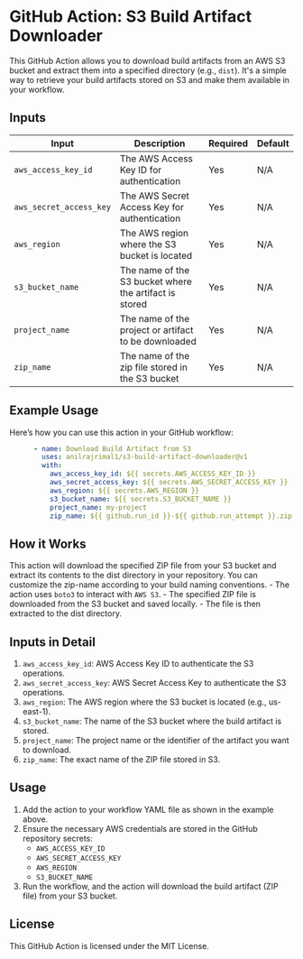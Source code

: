 # GitHub Action: S3 Build Artifact Downloader

This GitHub Action allows you to download build artifacts from an AWS S3 bucket and extract them into a specified directory (e.g., `dist`). It's a simple way to retrieve your build artifacts stored on S3 and make them available in your workflow.

## Inputs

| **Input**              | **Description**                                             | **Required** | **Default** |
|------------------------|-------------------------------------------------------------|--------------|-------------|
| `aws_access_key_id`     | The AWS Access Key ID for authentication                    | Yes          | N/A         |
| `aws_secret_access_key` | The AWS Secret Access Key for authentication                | Yes          | N/A         |
| `aws_region`            | The AWS region where the S3 bucket is located               | Yes          | N/A         |
| `s3_bucket_name`        | The name of the S3 bucket where the artifact is stored      | Yes          | N/A         |
| `project_name`          | The name of the project or artifact to be downloaded        | Yes          | N/A         |
| `zip_name`              | The name of the zip file stored in the S3 bucket            | Yes          | N/A         |

## Example Usage

Here’s how you can use this action in your GitHub workflow:

```yaml
      - name: Download Build Artifact from S3
        uses: anilrajrimal1/s3-build-artifact-downloader@v1
        with:
          aws_access_key_id: ${{ secrets.AWS_ACCESS_KEY_ID }}
          aws_secret_access_key: ${{ secrets.AWS_SECRET_ACCESS_KEY }}
          aws_region: ${{ secrets.AWS_REGION }}
          s3_bucket_name: ${{ secrets.S3_BUCKET_NAME }}
          project_name: my-project
          zip_name: ${{ github.run_id }}-${{ github.run_attempt }}.zip
```
## How it Works
This action will download the specified ZIP file from your S3 bucket and extract its contents to the dist directory in your repository. You can customize the zip-name according to your build naming conventions.
    - The action uses `boto3` to interact with `AWS S3`.
    - The specified ZIP file is downloaded from the S3 bucket and saved locally.
    - The file is then extracted to the dist directory.

## Inputs in Detail

1. `aws_access_key_id`: AWS Access Key ID to authenticate the S3 operations.
2. `aws_secret_access_key`: AWS Secret Access Key to authenticate the S3 operations.
3. `aws_region`: The AWS region where the S3 bucket is located (e.g., us-east-1).
4. `s3_bucket_name`: The name of the S3 bucket where the build artifact is stored.
5. `project_name`: The project name or the identifier of the artifact you want to download.
6. `zip_name`: The exact name of the ZIP file stored in S3.

## Usage

1. Add the action to your workflow YAML file as shown in the example above.
2. Ensure the necessary AWS credentials are stored in the GitHub repository secrets:
   - `AWS_ACCESS_KEY_ID`
   - `AWS_SECRET_ACCESS_KEY`
   - `AWS_REGION`
   - `S3_BUCKET_NAME`
3. Run the workflow, and the action will download the build artifact (ZIP file) from your S3 bucket.

## License
This GitHub Action is licensed under the MIT License.

